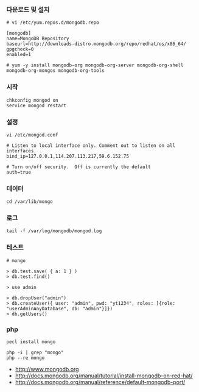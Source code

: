 ### 다운로드 및 설치
```
# vi /etc/yum.repos.d/mongodb.repo

[mongodb]
name=MongoDB Repository
baseurl=http://downloads-distro.mongodb.org/repo/redhat/os/x86_64/
gpgcheck=0
enabled=1

# yum -y install mongodb-org mongodb-org-server mongodb-org-shell mongodb-org-mongos mongodb-org-tools
```

### 시작
```
chkconfig mongod on
service mongod restart
```

### 설정
```
vi /etc/mongod.conf

# Listen to local interface only. Comment out to listen on all interfaces.
bind_ip=127.0.0.1,114.207.113.217,59.6.152.75

# Turn on/off security.  Off is currently the default
auth=true
```

### 데이터
```
cd /var/lib/mongo
```

### 로그
```
tail -f /var/log/mongodb/mongod.log
```

### 테스트
```
# mongo

> db.test.save( { a: 1 } )
> db.test.find()

> use admin

> db.dropUser("admin")
> db.createUser({ user: "admin", pwd: "yt1234", roles: [{role: "userAdminAnyDatabase", db: "admin"}]})
> db.getUsers()

```

### php
```
pecl install mongo

php -i | grep "mongo"
php --re mongo

```

 * http://www.mongodb.org
 * http://docs.mongodb.org/manual/tutorial/install-mongodb-on-red-hat/
 * http://docs.mongodb.org/manual/reference/default-mongodb-port/

